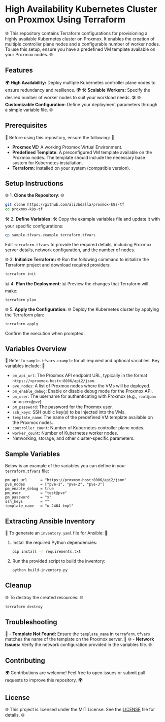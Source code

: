 # High Availability Kubernetes Cluster on Proxmox Using Terraform

🌐 This repository contains Terraform configurations for provisioning a highly available Kubernetes cluster on Proxmox. It enables the creation of multiple controller plane nodes and a configurable number of worker nodes. To use this setup, ensure you have a predefined VM template available on your Proxmox nodes. 🌐

## Features

🌍 **High Availability:** Deploy multiple Kubernetes controller plane nodes to ensure redundancy and resilience. 🌍
🛠️ **Scalable Workers:** Specify the desired number of worker nodes to suit your workload needs. 🛠️
🌐 **Customizable Configuration:** Define your deployment parameters through a simple variable file. 🌐

## Prerequisites

🔧 Before using this repository, ensure the following: 🔧

- **Proxmox VE:** A working Proxmox Virtual Environment.
- **Predefined Template:** A preconfigured VM template available on the Proxmox nodes. The template should include the necessary base system for Kubernetes installation.
- **Terraform:** Installed on your system (compatible version).

## Setup Instructions

🌐 1. **Clone the Repository:** 🌐

```bash
git clone https://github.com/ali3bdalla/proxmox-k8s-tf
cd proxmox-k8s-tf
```

🛠️ 2. **Define Variables:** 🛠️
Copy the example variables file and update it with your specific configurations:

```bash
cp sample.tfvars.example terraform.tfvars
```

Edit `terraform.tfvars` to provide the required details, including Proxmox server details, network configuration, and the number of nodes.

🌐 3. **Initialize Terraform:** 🌐
Run the following command to initialize the Terraform project and download required providers:

```bash
terraform init
```

📊 4. **Plan the Deployment:** 📊
Preview the changes that Terraform will make:

```bash
terraform plan
```

🌐 5. **Apply the Configuration:** 🌐
Deploy the Kubernetes cluster by applying the Terraform plan:

```bash
terraform apply
```

Confirm the execution when prompted.

## Variables Overview

🔧 Refer to `sample.tfvars.example` for all required and optional variables. Key variables include: 🔧

- `pm_api_url`: The Proxmox API endpoint URL, typically in the format `https://<proxmox-host>:8006/api2/json`.
- `pve_nodes`: A list of Proxmox nodes where the VMs will be deployed.
- `pm_enable_debug`: Enable or disable debug mode for the Proxmox API.
- `pm_user`: The username for authenticating with Proxmox (e.g., `root@pam` or `<user>@pve`).
- `pm_password`: The password for the Proxmox user.
- `ssh_keys`: SSH public key(s) to be injected into the VMs.
- `template_name`: The name of the predefined VM template available on the Proxmox nodes.
- `controller_count`: Number of Kubernetes controller plane nodes.
- `worker_count`: Number of Kubernetes worker nodes.
- Networking, storage, and other cluster-specific parameters.

## Sample Variables

Below is an example of the variables you can define in your `terraform.tfvars` file:

```hcl
pm_api_url      = "https://proxmox-host:8006/api2/json"
pve_nodes       = ["pve-1", "pve-2", "pve-3"]
pm_enable_debug = true
pm_user         = "test@pve"
pm_password     = "x"
ssh_keys        = ""
template_name   = "u-2404-tmpl"
```

## Extracting Ansible Inventory

🔧 To generate an `inventory.yaml` file for Ansible: 🔧

1. Install the required Python dependencies:
   ```bash
   pip install -r requirements.txt
   ```
2. Run the provided script to build the inventory:
   ```bash
   python build-inventory.py
   ```

## Cleanup

🌐 To destroy the created resources: 🌐

```bash
terraform destroy
```

## Troubleshooting

🔧 - **Template Not Found:** Ensure the `template_name` in `terraform.tfvars` matches the name of the template on the Proxmox server. 🔧
🌐 - **Network Issues:** Verify the network configuration provided in the variables file. 🌐

## Contributing

🌍 Contributions are welcome! Feel free to open issues or submit pull requests to improve this repository. 🌍

## License

🌐 This project is licensed under the MIT License. See the [LICENSE](LICENSE) file for details. 🌐
